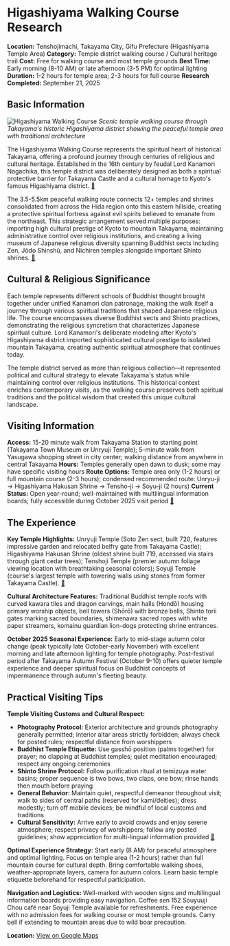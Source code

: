 # Higashiyama Walking Course Research

**Location:** Tenshojimachi, Takayama City, Gifu Prefecture (Higashiyama Temple Area)
**Category:** Temple district walking course / Cultural heritage trail
**Cost:** Free for walking course and most temple grounds
**Best Time:** Early morning (8-10 AM) or late afternoon (3-5 PM) for optimal lighting
**Duration:** 1-2 hours for temple area; 2-3 hours for full course
**Research Completed:** September 21, 2025

## Basic Information

![Higashiyama Walking Course](https://www.japan-guide.com/g17/5906_top.jpg)
*Scenic temple walking course through Takayama's historic Higashiyama district showing the peaceful temple area with traditional architecture*

The Higashiyama Walking Course represents the spiritual heart of historical Takayama, offering a profound journey through centuries of religious and cultural heritage. Established in the 16th century by feudal Lord Kanamori Nagachika, this temple district was deliberately designed as both a spiritual protective barrier for Takayama Castle and a cultural homage to Kyoto's famous Higashiyama district. [🔗](https://www.japan-guide.com/e/e5906.html)

The 3.5-5.5km peaceful walking route connects 12+ temples and shrines consolidated from across the Hida region onto this eastern hillside, creating a protective spiritual fortress against evil spirits believed to emanate from the northeast. This strategic arrangement served multiple purposes: importing high cultural prestige of Kyoto to mountain Takayama, maintaining administrative control over religious institutions, and creating a living museum of Japanese religious diversity spanning Buddhist sects including Zen, Jōdo Shinshū, and Nichiren temples alongside important Shinto shrines. [🔗](https://thefroggyadventures.com/higashiyama-walking-course-takayama/)

## Cultural & Religious Significance

Each temple represents different schools of Buddhist thought brought together under unified Kanamori clan patronage, making the walk itself a journey through various spiritual traditions that shaped Japanese religious life. The course encompasses diverse Buddhist sects and Shinto practices, demonstrating the religious syncretism that characterizes Japanese spiritual culture. Lord Kanamori's deliberate modeling after Kyoto's Higashiyama district imported sophisticated cultural prestige to isolated mountain Takayama, creating authentic spiritual atmosphere that continues today.

The temple district served as more than religious collection—it represented political and cultural strategy to elevate Takayama's status while maintaining control over religious institutions. This historical context enriches contemporary visits, as the walking course preserves both spiritual traditions and the political wisdom that created this unique cultural landscape.

## Visiting Information

**Access:** 15-20 minute walk from Takayama Station to starting point (Takayama Town Museum or Unryuji Temple); 5-minute walk from Yasugawa shopping street in city center; walking distance from anywhere in central Takayama
**Hours:** Temples generally open dawn to dusk; some may have specific visiting hours
**Route Options:** Temple area only (1-2 hours) or full mountain course (2-3 hours); condensed recommended route: Unryu-ji → Higashiyama Hakusan Shrine → Tensho-ji → Soyu-ji (2 hours)
**Current Status:** Open year-round; well-maintained with multilingual information boards; fully accessible during October 2025 visit period [🔗](https://centrip-japan.com/article/1559.html)

## The Experience

**Key Temple Highlights:** Unryuji Temple (Soto Zen sect, built 720, features impressive garden and relocated belfry gate from Takayama Castle); Higashiyama Hakusan Shrine (oldest shrine built 719, accessed via stairs through giant cedar trees); Tenshoji Temple (premier autumn foliage viewing location with breathtaking seasonal colors); Soyuji Temple (course's largest temple with towering walls using stones from former Takayama Castle). [🔗](https://japlanease.com/higashiyama-walking-course-takayama/)

**Cultural Architecture Features:** Traditional Buddhist temple roofs with curved kawara tiles and dragon carvings, main halls (Hondō) housing primary worship objects, bell towers (Shōrō) with bronze bells, Shinto torii gates marking sacred boundaries, shimenawa sacred ropes with white paper streamers, komainu guardian lion-dogs protecting shrine entrances.

**October 2025 Seasonal Experience:** Early to mid-stage autumn color change (peak typically late October-early November) with excellent morning and late afternoon lighting for temple photography. Post-festival period after Takayama Autumn Festival (October 9-10) offers quieter temple experience and deeper spiritual focus on Buddhist concepts of impermanence through autumn's fleeting beauty.

## Practical Visiting Tips

**Temple Visiting Customs and Cultural Respect:**
- **Photography Protocol:** Exterior architecture and grounds photography generally permitted; interior altar areas strictly forbidden; always check for posted rules; respectful distance from worshippers
- **Buddhist Temple Etiquette:** Use gasshō position (palms together) for prayer; no clapping at Buddhist temples; quiet meditation encouraged; respect any ongoing ceremonies
- **Shinto Shrine Protocol:** Follow purification ritual at temizuya water basins; proper sequence is two bows, two claps, one bow; rinse hands then mouth before praying
- **General Behavior:** Maintain quiet, respectful demeanor throughout visit; walk to sides of central paths (reserved for kami/deities); dress modestly; turn off mobile devices; be mindful of local customs and traditions
- **Cultural Sensitivity:** Arrive early to avoid crowds and enjoy serene atmosphere; respect privacy of worshippers; follow any posted guidelines; show appreciation for multi-lingual information provided [🔗](https://www.japan-guide.com/e/e5906.html)

**Optimal Experience Strategy:** Start early (8 AM) for peaceful atmosphere and optimal lighting. Focus on temple area (1-2 hours) rather than full mountain course for cultural depth. Bring comfortable walking shoes, weather-appropriate layers, camera for autumn colors. Learn basic temple etiquette beforehand for respectful participation.

**Navigation and Logistics:** Well-marked with wooden signs and multilingual information boards providing easy navigation. Coffee sen 152 Souyuuji Chou café near Soyuji Temple available for refreshments. Free experience with no admission fees for walking course or most temple grounds. Carry bell if extending to mountain areas due to wild boar precaution.

**Location:** [View on Google Maps](https://www.google.com/maps/place/Higashiyama+Walking+Course/@36.143318,137.253631,17z)